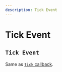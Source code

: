 ```yaml
---
description: Tick Event
---
```


# Tick Event

## `Tick Event`

Same as [`tick` callback](../tick.md).
